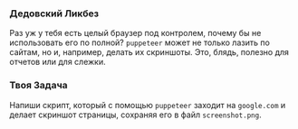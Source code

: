### Дедовский Ликбез

Раз уж у тебя есть целый браузер под контролем, почему бы не использовать его по полной? `puppeteer` может не только лазить по сайтам, но и, например, делать их скриншоты. Это, блядь, полезно для отчетов или для слежки.

### Твоя Задача

Напиши скрипт, который с помощью `puppeteer` заходит на `google.com` и делает скриншот страницы, сохраняя его в файл `screenshot.png`.